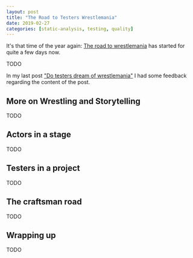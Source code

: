 ```yaml
---
layout: post
title: "The Road to Testers Wrestlemania"
date: 2019-02-27
categories: [static-analysis, testing, quality]
---
```


It's that time of the year again: [The road to wrestlemania](TODO) has started for quite a few days now.

TODO

In my last post ["Do testers dream of wrestlemania"](TODO) I had some feedback regarding the content of the post.

## More on Wrestling and Storytelling

TODO

## Actors in a stage

TODO

## Testers in a project

TODO 

## The craftsman road

TODO

## Wrapping up

TODO
